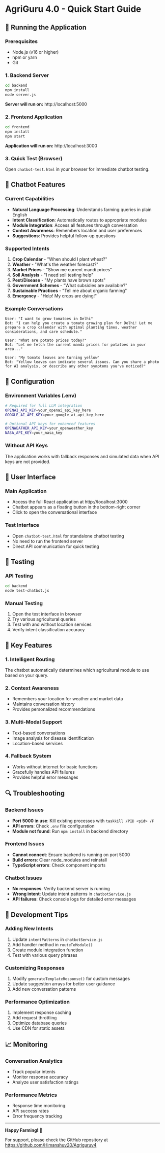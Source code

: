 # AgriGuru 4.0 - Quick Start Guide

## 🚀 Running the Application

### Prerequisites
- Node.js (v16 or higher)
- npm or yarn
- Git

### 1. Backend Server
```bash
cd backend
npm install
node server.js
```
**Server will run on:** http://localhost:5000

### 2. Frontend Application
```bash
cd frontend
npm install
npm start
```
**Application will run on:** http://localhost:3000

### 3. Quick Test (Browser)
Open `chatbot-test.html` in your browser for immediate chatbot testing.

## 🤖 Chatbot Features

### Current Capabilities
- **Natural Language Processing**: Understands farming queries in plain English
- **Intent Classification**: Automatically routes to appropriate modules
- **Module Integration**: Access all features through conversation
- **Context Awareness**: Remembers location and user preferences
- **Suggestions**: Provides helpful follow-up questions

### Supported Intents
1. **Crop Calendar** - "When should I plant wheat?"
2. **Weather** - "What's the weather forecast?"
3. **Market Prices** - "Show me current mandi prices"
4. **Soil Analysis** - "I need soil testing help"
5. **Pest/Disease** - "My plants have brown spots"
6. **Government Schemes** - "What subsidies are available?"
7. **Sustainable Practices** - "Tell me about organic farming"
8. **Emergency** - "Help! My crops are dying!"

### Example Conversations
```
User: "I want to grow tomatoes in Delhi"
Bot: "I can help you create a tomato growing plan for Delhi! Let me prepare a crop calendar with optimal planting times, weather considerations, and care schedule."

User: "What are potato prices today?"
Bot: "Let me fetch the current mandi prices for potatoes in your area..."

User: "My tomato leaves are turning yellow"
Bot: "Yellow leaves can indicate several issues. Can you share a photo for AI analysis, or describe any other symptoms you've noticed?"
```

## 🔧 Configuration

### Environment Variables (.env)
```bash
# Required for full LLM integration
OPENAI_API_KEY=your_openai_api_key_here
GOOGLE_AI_API_KEY=your_google_ai_api_key_here

# Optional API keys for enhanced features
OPENWEATHER_API_KEY=your_openweather_key
NASA_API_KEY=your_nasa_key
```

### Without API Keys
The application works with fallback responses and simulated data when API keys are not provided.

## 📱 User Interface

### Main Application
- Access the full React application at http://localhost:3000
- Chatbot appears as a floating button in the bottom-right corner
- Click to open the conversational interface

### Test Interface
- Open `chatbot-test.html` for standalone chatbot testing
- No need to run the frontend server
- Direct API communication for quick testing

## 🧪 Testing

### API Testing
```bash
cd backend
node test-chatbot.js
```

### Manual Testing
1. Open the test interface in browser
2. Try various agricultural queries
3. Test with and without location services
4. Verify intent classification accuracy

## 🌟 Key Features

### 1. Intelligent Routing
The chatbot automatically determines which agricultural module to use based on your query.

### 2. Context Awareness
- Remembers your location for weather and market data
- Maintains conversation history
- Provides personalized recommendations

### 3. Multi-Modal Support
- Text-based conversations
- Image analysis for disease identification
- Location-based services

### 4. Fallback System
- Works without internet for basic functions
- Gracefully handles API failures
- Provides helpful error messages

## 🔍 Troubleshooting

### Backend Issues
- **Port 5000 in use**: Kill existing processes with `taskkill /PID <pid> /F`
- **API errors**: Check `.env` file configuration
- **Module not found**: Run `npm install` in backend directory

### Frontend Issues
- **Cannot connect**: Ensure backend is running on port 5000
- **Build errors**: Clear node_modules and reinstall
- **TypeScript errors**: Check component imports

### Chatbot Issues
- **No responses**: Verify backend server is running
- **Wrong intent**: Update intent patterns in `chatbotService.js`
- **API failures**: Check console logs for detailed error messages

## 🎯 Development Tips

### Adding New Intents
1. Update `intentPatterns` in `chatbotService.js`
2. Add handler method in `routeToModule()`
3. Create module integration function
4. Test with various query phrases

### Customizing Responses
1. Modify `generateTemplateResponse()` for custom messages
2. Update suggestion arrays for better user guidance
3. Add new conversation patterns

### Performance Optimization
1. Implement response caching
2. Add request throttling
3. Optimize database queries
4. Use CDN for static assets

## 📈 Monitoring

### Conversation Analytics
- Track popular intents
- Monitor response accuracy
- Analyze user satisfaction ratings

### Performance Metrics
- Response time monitoring
- API success rates
- Error frequency tracking

---

**Happy Farming! 🌾**

For support, please check the GitHub repository at https://github.com/Himanshuv20/Agriguruv4
